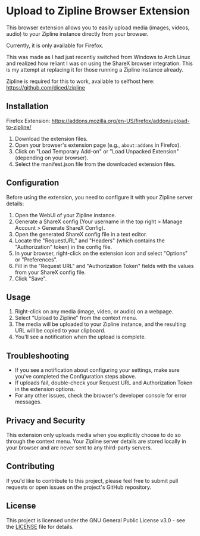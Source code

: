 # Upload to Zipline Browser Extension

This browser extension allows you to easily upload media (images, videos, audio) to your Zipline instance directly from your browser.

Currently, it is only available for Firefox. 

This was made as I had just recently switched from Windows to Arch Linux and realized how reliant I was on using the ShareX browser integration. This is my attempt at replacing it for those running a Zipline instance already.

Zipline is required for this to work, available to selfhost here: https://github.com/diced/zipline

## Installation

Firefox Extension: https://addons.mozilla.org/en-US/firefox/addon/upload-to-zipline/

1. Download the extension files.
2. Open your browser's extension page (e.g., `about:addons` in Firefox).
3. Click on "Load Temporary Add-on" or "Load Unpacked Extension" (depending on your browser).
4. Select the manifest.json file from the downloaded extension files.

## Configuration

Before using the extension, you need to configure it with your Zipline server details:

1. Open the WebUI of your Zipline instance.
2. Generate a ShareX config (Your username in the top right > Manage Account > Generate ShareX Config).
3. Open the generated ShareX config file in a text editor.
4. Locate the "RequestURL" and "Headers" (which contains the "Authorization" token) in the config file.
5. In your browser, right-click on the extension icon and select "Options" or "Preferences".
6. Fill in the "Request URL" and "Authorization Token" fields with the values from your ShareX config file.
7. Click "Save".

## Usage

1. Right-click on any media (image, video, or audio) on a webpage.
2. Select "Upload to Zipline" from the context menu.
3. The media will be uploaded to your Zipline instance, and the resulting URL will be copied to your clipboard.
4. You'll see a notification when the upload is complete.

## Troubleshooting

- If you see a notification about configuring your settings, make sure you've completed the Configuration steps above.
- If uploads fail, double-check your Request URL and Authorization Token in the extension options.
- For any other issues, check the browser's developer console for error messages.

## Privacy and Security

This extension only uploads media when you explicitly choose to do so through the context menu. Your Zipline server details are stored locally in your browser and are never sent to any third-party servers.

## Contributing

If you'd like to contribute to this project, please feel free to submit pull requests or open issues on the project's GitHub repository.

## License

This project is licensed under the GNU General Public License v3.0 - see the [LICENSE](LICENSE) file for details.